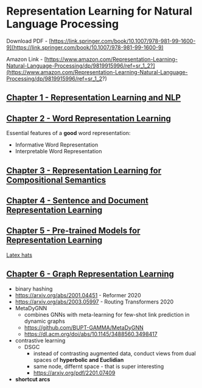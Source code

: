 # Representation Learning for Natural Language Processing

Download PDF - [https://link.springer.com/book/10.1007/978-981-99-1600-9](https://link.springer.com/book/10.1007/978-981-99-1600-9)

Amazon Link - [https://www.amazon.com/Representation-Learning-Natural-Language-Processing/dp/9819915996/ref=sr_1_2?](https://www.amazon.com/Representation-Learning-Natural-Language-Processing/dp/9819915996/ref=sr_1_2?)

## [Chapter 1 - Representation Learning and NLP](./CHAPTER_1.md)

## [Chapter 2 - Word Representation Learning](./CHAPTER_2.md)

Essential features of a **good** word representation:

- Informative Word Representation
- Interpretable Word Representation

## [Chapter 3 - Representation Learning for Compositional Semantics](./CHAPTER_3.md)

## [Chapter 4 - Sentence and Document Representation Learning](./CHAPTER_4.md)

## [Chapter 5 - Pre-trained Models for Representation Learning](./CHAPTER_5.md)

[Latex hats](https://tex.stackexchange.com/questions/66537/making-hats-and-other-accents-bold)

## [Chapter 6 - Graph Representation Learning](./CHAPTER_6.md)

- binary hashing
- https://arxiv.org/abs/2001.04451 - Reformer 2020
- https://arxiv.org/abs/2003.05997 - Routing Transformers 2020
- MetaDyGNN
  - combines GNNs with meta-learning for few-shot link prediction in dynamic graphs
  - https://github.com/BUPT-GAMMA/MetaDyGNN
  - https://dl.acm.org/doi/abs/10.1145/3488560.3498417
- contrastive learning
  - DSGC
    - instead of contrasting augmented data, conduct views from dual spaces of **hyperbolic and Euclidian**
    - same node, differnt space - that is super interesting
    - https://arxiv.org/pdf/2201.07409
- **shortcut arcs**
